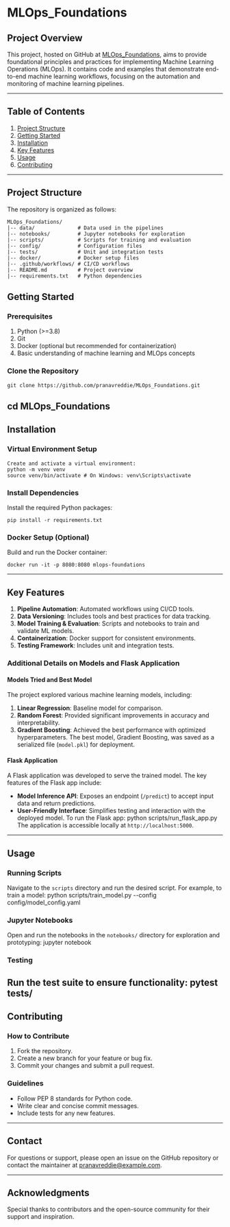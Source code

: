 # MLOps_Foundations
## Project Overview

This project, hosted on GitHub at [MLOps_Foundations](https://github.com/pranavreddie/MLOps_Foundations/tree/main), aims to
provide foundational principles and practices for implementing Machine Learning Operations
(MLOps). It contains code and examples that demonstrate end-to-end machine learning workflows,
focusing on the automation and monitoring of machine learning pipelines.

---
## Table of Contents
1. [Project Structure](#project-structure)
2. [Getting Started](#getting-started)
3. [Installation](#installation)
4. [Key Features](#key-features)
5. [Usage](#usage)
6. [Contributing](#contributing)
---
## Project Structure
The repository is organized as follows:

```
MLOps_Foundations/
|-- data/              # Data used in the pipelines
|-- notebooks/         # Jupyter notebooks for exploration
|-- scripts/           # Scripts for training and evaluation
|-- config/            # Configuration files
|-- tests/             # Unit and integration tests
|-- docker/            # Docker setup files
|-- .github/workflows/ # CI/CD workflows
|-- README.md          # Project overview
|-- requirements.txt   # Python dependencies
```

## Getting Started
### Prerequisites
1. Python (>=3.8)
2. Git
3. Docker (optional but recommended for containerization)
4. Basic understanding of machine learning and MLOps concepts
### Clone the Repository
```
git clone https://github.com/pranavreddie/MLOps_Foundations.git
```
cd MLOps_Foundations
---
## Installation
### Virtual Environment Setup
```
Create and activate a virtual environment:
python -m venv venv
source venv/bin/activate # On Windows: venv\Scripts\activate
```
### Install Dependencies
Install the required Python packages:
```
pip install -r requirements.txt
```
### Docker Setup (Optional)
Build and run the Docker container:
```docker build -t mlops-foundations .
docker run -it -p 8080:8080 mlops-foundations
```
---
## Key Features
1. **Pipeline Automation**: Automated workflows using CI/CD tools.
2. **Data Versioning**: Includes tools and best practices for data tracking.
3. **Model Training & Evaluation**: Scripts and notebooks to train and validate ML models.
4. **Containerization**: Docker support for consistent environments.
5. **Testing Framework**: Includes unit and integration tests.

### Additional Details on Models and Flask Application
#### Models Tried and Best Model
The project explored various machine learning models, including:
1. **Linear Regression**: Baseline model for comparison.
2. **Random Forest**: Provided significant improvements in accuracy and interpretability.
3. **Gradient Boosting**: Achieved the best performance with optimized hyperparameters.
The best model, Gradient Boosting, was saved as a serialized file (`model.pkl`) for deployment.
#### Flask Application
A Flask application was developed to serve the trained model. The key features of the Flask app
include:
- **Model Inference API**: Exposes an endpoint (`/predict`) to accept input data and return
predictions.
- **User-Friendly Interface**: Simplifies testing and interaction with the deployed model.
To run the Flask app:
python scripts/run_flask_app.py
The application is accessible locally at `http://localhost:5000`.
---
## Usage
### Running Scripts
Navigate to the `scripts` directory and run the desired script. For example, to train a model:
python scripts/train_model.py --config config/model_config.yaml
### Jupyter Notebooks
Open and run the notebooks in the `notebooks/` directory for exploration and prototyping:
jupyter notebook
### Testing
Run the test suite to ensure functionality:
pytest tests/
---
## Contributing
### How to Contribute
1. Fork the repository.
2. Create a new branch for your feature or bug fix.
3. Commit your changes and submit a pull request.
### Guidelines
- Follow PEP 8 standards for Python code.
- Write clear and concise commit messages.
- Include tests for any new features.
---
## Contact
For questions or support, please open an issue on the GitHub repository or contact the maintainer at
[pranavreddie@example.com](mailto:pranavreddie@example.com).

---
## Acknowledgments
Special thanks to contributors and the open-source community for their support and inspiration.

